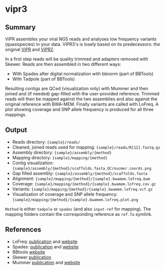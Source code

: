 # vipr3


## Summary

ViPR assembles your viral NGS reads and analyses low frequency
variants (quasispecies) in your data.  ViPR3's is losely based on its
predecessors: the original [ViPR](https://github.com/CSB5/vipr) and
[ViPR2](https://github.com/CSB5/ViPR2).

In a first step reads will be quality trimmed and adapters removed
with Skewer. Reads are then assembled in two different ways:
- With Spades after digital
  normalization with bbnorm (part of BBTools)
- With Tadpole (part of BBTools)

Resulting contigs are QCed (visualization only) with Mummer and then
joined and (if needed) gap-filled with the user-provided
reference. Trimmed reads will then be mapped against the two
assemblies and also against the original reference with
BWA-MEM. Finally variants are called with LoFreq. A plot showing
coverage and SNP allele frequency is produced for all three mappings.


## Output

- Reads directory: `{sample}/reads/`
- Cleaned, joined reads used for mapping: `{sample}/reads/R[12].fastq.gz`
- Assembly directory: `{sample}/assembly/{method}`
- Mapping directory: `{sample}/mapping/{method}`
- Contig visualization: `{sample}/assembly/{method}/scaffolds.fasta_QC/nucmer.coords.png`
- Gap filled assembly: `{sample}/assembly/{method}/scaffolds.fasta`
- Alignment: `{sample}/mapping/{method}/{sample}.bwamem.lofreq.bam`
- Coverage: `{sample}/mapping/{method}/{sample}.bwamem.lofreq.cov.gz`
- Variants: `{sample}/mapping/{method}/{sample}.bwamem.lofreq.vcf.gz`
- Visualization of coverage and SNP allele frequency: `{sample}/mapping/{method}/{sample}.bwamem.lofreq.plot.png`

`Method` is either `tadpole` or `spades` (and also `input-ref` for
mapping). The mapping folders contain the corresponding reference as
`ref.fa` symlink.

## References

- LoFreq: [publication](https://www.ncbi.nlm.nih.gov/pubmed/23066108) and [website](http://csb5.github.io/lofreq/)
- Spades: [publication](https://www.ncbi.nlm.nih.gov/pubmed/22506599) and [website](http://cab.spbu.ru/software/spades/)
- BBtools [website](http://jgi.doe.gov/data-and-tools/bbtools/)
- Skewer [publication](https://www.ncbi.nlm.nih.gov/pubmed/24925680)
- Mummer [publication](https://www.ncbi.nlm.nih.gov/pubmed/14759262) and [website](http://mummer.sourceforge.net/)
